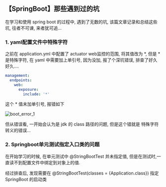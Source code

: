 ## 【SpringBoot】那些遇到过的坑

在学习和使用 spring boot 的过程中, 遇到了无数的坑, 该篇文章记录和总结这些坑, 往者不可谏, 来者犹可追...

### 1. yaml配置文件中特殊字符

之前在 application.yml 中配置了 actuator web监控的范围, 将其值改为 *, 但是 * 是特殊字符, 在 yaml 中需要加上单引号, 因为没加, 报了个深坑错误, 排查了好久好久....

```yaml
management:
  endpoints:
    web:
      exposure:
        include: '*'
```

这个 * 值未加单引号, 报错如下

![boot_error_1](/Users/sherlock/Desktop/notes/allPics/SpringBoot/boot_error_1.png)

但从错误看, 一开始会认为是 jdk 的 class 路径的问题, 但是这个错就是 特殊字符转义的错误...



### 2. Springboot单元测试指定入口类的问题

在开始学习的时候, 在单元测试中 @StringBootTest 并未指定值,  但是在测试时,一直读不到配置文件中绑定到对象上的值.

经过排查后, 发现需要在 @StringBootTest(classes = {Application.class}) 指定 SpringBoot 的启动类

